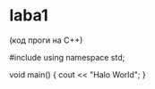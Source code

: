 # laba1

(код проги на С++)

#include <iostream>
using namespace std;

void main()
{
cout << "Halo World";
}
